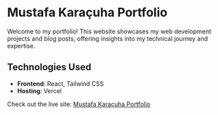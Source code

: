 # Mustafa Karaçuha Portfolio

Welcome to my portfolio! This website showcases my web development projects and blog posts, offering insights into my technical journey and expertise.

## Technologies Used
- **Frontend**: React, Tailwind CSS
- **Hosting**: Vercel

Check out the live site: [Mustafa Karaçuha Portfolio](https://mustafa-karacuha-portfolio.vercel.app/)
